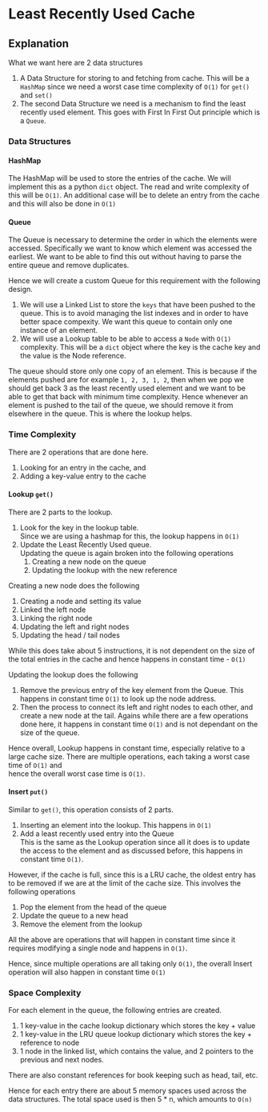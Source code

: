# Least Recently Used Cache
## Explanation

What we want here are 2 data structures
1. A Data Structure for storing to and fetching from cache. This will be a `HashMap` since we need a worst case time complexity of `O(1)` for `get()` and `set()`
2. The second Data Structure we need is a mechanism to find the least recently used element. This goes with First In First Out principle which is a `Queue`.

### Data Structures
#### HashMap
The HashMap will be used to store the entries of the cache. We will implement this as a python `dict` object. The read and write complexity of this will be `O(1)`. 
An additional case will be to delete an entry from the cache and this will also be done in `O(1)`
#### Queue
The Queue is necessary to determine the order in which the elements were accessed. Specifically we want to know which element was accessed the earliest. We want to be able to find this out without having to parse the entire queue and remove duplicates.

Hence we will create a custom Queue for this requirement with the following design.
1. We will use a Linked List to store the `keys` that have been pushed to the queue. This is to avoid managing the list indexes and in order to have better space compexity. We want this queue to contain only one instance of an element.
1. We will use a Lookup table to be able to access a `Node` with `O(1)` complexity. This will be a `dict` object where the key is the cache key and the value is the Node reference.

The queue should store only one copy of an element. This is because if the elements pushed are for example `1, 2, 3, 1, 2`, then when we pop we should get back 3 as the least recently used element and we want to be able to get that back with minimum time complexity. Hence whenever an element is pushed to the tail of the queue, we should remove it from elsewhere in the queue. This is where the lookup helps. 

### Time Complexity
There are 2 operations that are done here. 
1. Looking for an entry in the cache, and
2. Adding a key-value entry to the cache
#### Lookup `get()`
There are 2 parts to the lookup. 
1. Look for the key in the lookup table.\
Since we are using a hashmap for this, the lookup happens in `O(1)`
2. Update the Least Recently Used queue.\
Updating the queue is again broken into the following operations
    1. Creating a new node on the queue
    2. Updating the lookup with the new reference

Creating a new node does the following
1. Creating a node and setting its value
2. Linked the left node
3. Linking the right node
4. Updating the left and right nodes
5. Updating the head / tail nodes

While this does take about 5 instructions, it is not dependent on the size of the total entries in the cache and hence happens in constant time - `O(1)`

Updating the lookup does the following
1. Remove the previous entry of the key element from the Queue. This happens in constant time `O(1)` to look up the node address. 
2. Then the process to connect its left and right nodes to each other, and create a new node at the tail. Agains while there are a few operations done here, it happens in constant time `O(1)` and is not dependant on the size of the queue.

Hence overall, Lookup happens in constant time, especially relative to a large cache size. There are multiple operations, each taking a worst case time of `O(1)` and\
hence the overall worst case time is `O(1)`.

#### Insert `put()`
Similar to `get()`, this operation consists of 2 parts.
1. Inserting an element into the lookup. This happens in `O(1)`
2. Add a least recently used entry into the Queue\
This is the same as the Lookup operation since all it does is to update the access to the element and as discussed before, this happens in constant time `O(1)`.

However, if the cache is full, since this is a LRU cache, the oldest entry has to be removed if we are at the limit of the cache size. This involves the following operations
1. Pop the element from the head of the queue
2. Update the queue to a new head
3. Remove the element from the lookup

All the above are operations that will happen in constant time since it requires
modifying a single node and happens in `O(1)`.

Hence, since multiple operations are all taking only `O(1)`,
the overall Insert operation will also happen in constant time `O(1)`

### Space Complexity
For each element in the queue, the following entries are created.
1. 1 key-value in the cache lookup dictionary which stores the key + value
2. 1 key-value in the LRU queue lookup dictionary which stores the key + reference 
to node
3. 1 node in the linked list, which contains the value, and 2 pointers to the 
previous and next nodes.

There are also constant references for book keeping such as head, tail, etc.

Hence for each entry there are about 5 memory spaces used across the data structures. The total space used is then 5 * n, which amounts to `O(n)`
